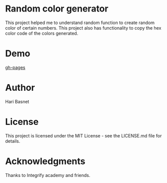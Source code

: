 # Random color generator

This project helped me to understand random function to create random color of certain numbers. This project also has functionality to copy the hex color code of the colors generated.

# Demo

[gh-pages](https://hari-basnet.github.io/random-color-generator-integrify/)

# Author

Hari Basnet

# License

This project is licensed under the MIT License - see the LICENSE.md file for details.

# Acknowledgments

Thanks to Integrify academy and friends.
